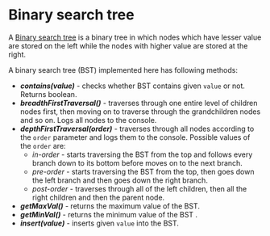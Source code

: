 # Binary search tree

A [Binary search tree](https://en.wikipedia.org/wiki/Binary_search_tree) is a binary tree in which nodes which have lesser value are stored on the left while the nodes with higher value are stored at the right.  
  
A binary search tree (BST) implemented here has following methods:

  - **_contains(value)_** - checks whether BST contains given ```value``` or not. Returns boolean. 
  - **_breadthFirstTraversal()_** - traverses through one entire level of children nodes first, then moving on to traverse through the grandchildren nodes and so on. Logs all nodes to the console.
  - **_depthFirstTraversal(order)_** - traverses through all nodes according to the ```order``` parameter and logs them to the console. Possible values of the ```order``` are:
    - _in-order_ - starts traversing the BST from the top and follows every branch down to its bottom before moves on to the next branch.
    - _pre-order_ - starts traversing the BST from the top, then goes down the left branch and then goes down the right branch.
    - _post-order_ - traverses through all of the left children, then all the right children and then the parent node.
  - **_getMaxVal()_** - returns the maximum value of the BST.
  - **_getMinVal()_** - returns the minimum value of the BST .
  - **_insert(value)_** - inserts given ```value``` into the BST.
